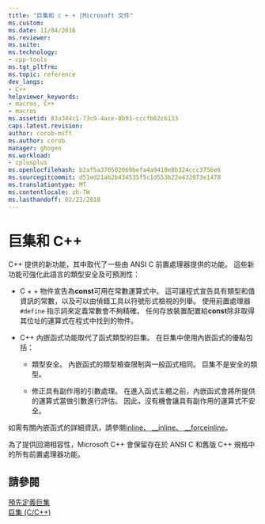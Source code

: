 ```yaml
---
title: "巨集和 c + + |Microsoft 文件"
ms.custom: 
ms.date: 11/04/2016
ms.reviewer: 
ms.suite: 
ms.technology:
- cpp-tools
ms.tgt_pltfrm: 
ms.topic: reference
dev_langs:
- C++
helpviewer_keywords:
- macros, C++
- macros
ms.assetid: 83a344c1-73c9-4ace-8b93-cccfb62c6133
caps.latest.revision: 
author: corob-msft
ms.author: corob
manager: ghogen
ms.workload:
- cplusplus
ms.openlocfilehash: b2af5a370502069befa4a9410e8b324ccc3756e6
ms.sourcegitcommit: d51ed21ab2b434535f5c1d553b22e432073e1478
ms.translationtype: MT
ms.contentlocale: zh-TW
ms.lasthandoff: 02/23/2018
---
```

# <a name="macros-and-c"></a>巨集和 C++
C++ 提供的新功能，其中取代了一些由 ANSI C 前置處理器提供的功能。 這些新功能可強化此語言的類型安全及可預測性：  
  
-   C + + 物件宣告為**const**可用在常數運算式中。 這可讓程式宣告具有類型和值資訊的常數，以及可以由偵錯工具以符號形式檢視的列舉。 使用前置處理器 `#define` 指示詞來定義常數會不夠精確。 任何存放裝置配置給**const**除非取得其位址的運算式在程式中找到的物件。  
  
-   C++ 內嵌函式功能取代了函式類型的巨集。 在巨集中使用內嵌函式的優點包括：  
  
    -   類型安全。 內嵌函式的類型檢查限制與一般函式相同。 巨集不是安全的類型。  
  
    -   修正具有副作用的引數處理。 在進入函式主體之前，內嵌函式會將所提供的運算式當做引數進行評估。 因此，沒有機會讓具有副作用的運算式不安全。  
  
 如需有關內嵌函式的詳細資訊，請參閱[inline、 __inline、 \__forceinline](../cpp/inline-functions-cpp.md)。  
  
 為了提供回溯相容性，Microsoft C++ 會保留存在於 ANSI C 和舊版 C++ 規格中的所有前置處理器功能。  
  
## <a name="see-also"></a>請參閱  
 [預先定義巨集](../preprocessor/predefined-macros.md)   
 [巨集 (C/C++)](../preprocessor/macros-c-cpp.md)